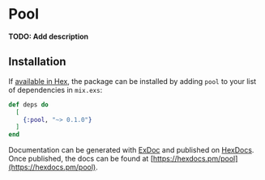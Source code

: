 # Pool

**TODO: Add description**

## Installation

If [available in Hex](https://hex.pm/docs/publish), the package can be installed
by adding `pool` to your list of dependencies in `mix.exs`:

```elixir
def deps do
  [
    {:pool, "~> 0.1.0"}
  ]
end
```

Documentation can be generated with [ExDoc](https://github.com/elixir-lang/ex_doc)
and published on [HexDocs](https://hexdocs.pm). Once published, the docs can
be found at [https://hexdocs.pm/pool](https://hexdocs.pm/pool).

